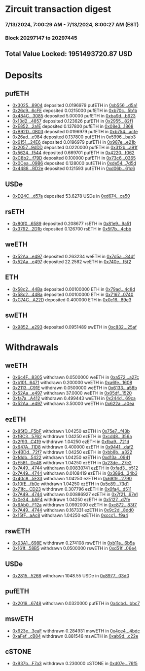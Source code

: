 # Zircuit transaction digest
### 7/13/2024, 7:00:29 AM - 7/13/2024, 8:00:27 AM (EST)
### Block 20297147 to 20297445

## Total Value Locked: 1951493720.87 USD

# Deposits
## pufETH
- [0x3025...8904](https://etherscan.io/address/0x3025a407a7408BCabb3cA2B4D1c9383711728904) deposited 0.0196979 pufETH in [0xb556...d5a1](https://etherscan.io/tx/0x3025a407a7408BCabb3cA2B4D1c9383711728904)
- [0x26c9...6cFE](https://etherscan.io/address/0x26c9Ad40Bf6aA130eF73cA39eEa3d68ae6F56cFE) deposited 0.0215000 pufETH in [0xb70c...5b1b](https://etherscan.io/tx/0x26c9Ad40Bf6aA130eF73cA39eEa3d68ae6F56cFE)
- [0x484C...3085](https://etherscan.io/address/0x484C025Ed40461e2b1A37c81ca2F5b5dCDf53085) deposited 5.00000 pufETH in [0xba9d...b623](https://etherscan.io/tx/0x484C025Ed40461e2b1A37c81ca2F5b5dCDf53085)
- [0x13d2...4857](https://etherscan.io/address/0x13d231Ac9ffB8181D6e85eB80Dd586b0acac4857) deposited 0.123626 pufETH in [0x2955...82f1](https://etherscan.io/tx/0x13d231Ac9ffB8181D6e85eB80Dd586b0acac4857)
- [0xE852...2a1E](https://etherscan.io/address/0xE85252b5Dfa22dAe405bBac6eD7b436713062a1E) deposited 0.137800 pufETH in [0x08e3...1868](https://etherscan.io/tx/0xE85252b5Dfa22dAe405bBac6eD7b436713062a1E)
- [0xB92D...0B03](https://etherscan.io/address/0xB92D4134c7AAcB42746745d61627bdfA369f0B03) deposited 0.0196979 pufETH in [0xb754...acfe](https://etherscan.io/tx/0xB92D4134c7AAcB42746745d61627bdfA369f0B03)
- [0x26ad...e984](https://etherscan.io/address/0x26ad3F6FA0Bc5652caaFD0B7eCE46C2901f4e984) deposited 0.137800 pufETH in [0x5996...bab3](https://etherscan.io/tx/0x26ad3F6FA0Bc5652caaFD0B7eCE46C2901f4e984)
- [0x6151...24E6](https://etherscan.io/address/0x6151cA8b5a33aF657D8af0A34d185c71B62b24E6) deposited 0.0196979 pufETH in [0x987e...e21b](https://etherscan.io/tx/0x6151cA8b5a33aF657D8af0A34d185c71B62b24E6)
- [0x2057...9dDD](https://etherscan.io/address/0x20577F88a35C35677f7729b167b05131D47A9dDD) deposited 0.0220000 pufETH in [0x312b...a91f](https://etherscan.io/tx/0x20577F88a35C35677f7729b167b05131D47A9dDD)
- [0x5624...f544](https://etherscan.io/address/0x5624329C447a56A71B7Ab4030AB6383693D6f544) deposited 0.669701 pufETH in [0x4220...f062](https://etherscan.io/tx/0x5624329C447a56A71B7Ab4030AB6383693D6f544)
- [0xC8b2...f79D](https://etherscan.io/address/0xC8b283430710B85E0d914e06A392fF5A33b2f79D) deposited 0.100000 pufETH in [0x73c6...0365](https://etherscan.io/tx/0xC8b283430710B85E0d914e06A392fF5A33b2f79D)
- [0x0Cea...09B6](https://etherscan.io/address/0x0CeadCae6cecA659bD07daFdA5167C6C852d09B6) deposited 0.128000 pufETH in [0xde54...7d5d](https://etherscan.io/tx/0x0CeadCae6cecA659bD07daFdA5167C6C852d09B6)
- [0x4488...BD2e](https://etherscan.io/address/0x4488d325FC07e6EAc9AC2718e08f94aFaADBBD2e) deposited 0.121593 pufETH in [0xd06b...61c6](https://etherscan.io/tx/0x4488d325FC07e6EAc9AC2718e08f94aFaADBBD2e)
## USDe
- [0xD24C...d57a](https://etherscan.io/address/0xD24Cfe2d0fa81369ca6291c28ac5426e16B6d57a) deposited 53.6278 USDe in [0xd674...ca50](https://etherscan.io/tx/0xD24Cfe2d0fa81369ca6291c28ac5426e16B6d57a)
## rsETH
- [0x80f0...6589](https://etherscan.io/address/0x80f0A9403E6687d9acbe63d8e585eC2D7f9c6589) deposited 0.208677 rsETH in [0x81e9...9a51](https://etherscan.io/tx/0x80f0A9403E6687d9acbe63d8e585eC2D7f9c6589)
- [0x3792...2D1b](https://etherscan.io/address/0x37922DDc5DE913c1a554ba43e25c85670EEA2D1b) deposited 0.126700 rsETH in [0x5f7b...4cbb](https://etherscan.io/tx/0x37922DDc5DE913c1a554ba43e25c85670EEA2D1b)
## weETH
- [0x52Aa...e497](https://etherscan.io/address/0x52Aa899454998Be5b000Ad077a46Bbe360F4e497) deposited 0.263234 weETH in [0x7d5a...34df](https://etherscan.io/tx/0x52Aa899454998Be5b000Ad077a46Bbe360F4e497)
- [0x52Aa...e497](https://etherscan.io/address/0x52Aa899454998Be5b000Ad077a46Bbe360F4e497) deposited 22.2582 weETH in [0x740e...f5f2](https://etherscan.io/tx/0x52Aa899454998Be5b000Ad077a46Bbe360F4e497)
## ETH
- [0x58c2...44Ba](https://etherscan.io/address/0x58c26c1Fc59D85D9BAE0E0Acdd33d38bf28D44Ba) deposited 0.00100000 ETH in [0x79ad...4c8d](https://etherscan.io/tx/0x58c26c1Fc59D85D9BAE0E0Acdd33d38bf28D44Ba)
- [0x58c2...44Ba](https://etherscan.io/address/0x58c26c1Fc59D85D9BAE0E0Acdd33d38bf28D44Ba) deposited 0.00100000 ETH in [0x7167...0740](https://etherscan.io/tx/0x58c26c1Fc59D85D9BAE0E0Acdd33d38bf28D44Ba)
- [0xC74C...A22D](https://etherscan.io/address/0xC74C81e68e6e23f367951fc2b3778E6B126dA22D) deposited 0.400000 ETH in [0x0c16...89e3](https://etherscan.io/tx/0xC74C81e68e6e23f367951fc2b3778E6B126dA22D)
## swETH
- [0x9852...e293](https://etherscan.io/address/0x98527e347F647Afe9e335cA92DBf6291e8A3e293) deposited 0.0951489 swETH in [0xc832...25af](https://etherscan.io/tx/0x98527e347F647Afe9e335cA92DBf6291e8A3e293)
# Withdrawals
## weETH
- [0x6c4F...8305](https://etherscan.io/address/0x6c4FBA302d1d16b76Ce8F7c29012A1E781dd8305) withdrawn 0.0500000 weETH in [0xa572...a27c](https://etherscan.io/tx/0x6c4FBA302d1d16b76Ce8F7c29012A1E781dd8305)
- [0xb10f...6471](https://etherscan.io/address/0xb10f6264cb18baBF203De98DF4Bc3f3eCD616471) withdrawn 0.200000 weETH in [0xa6fe...1608](https://etherscan.io/tx/0xb10f6264cb18baBF203De98DF4Bc3f3eCD616471)
- [0x2113...C91E](https://etherscan.io/address/0x211370310a5AfA44F6648c5A377C6B895464C91E) withdrawn 0.0500000 weETH in [0x6133...a58b](https://etherscan.io/tx/0x211370310a5AfA44F6648c5A377C6B895464C91E)
- [0x52Aa...e497](https://etherscan.io/address/0x52Aa899454998Be5b000Ad077a46Bbe360F4e497) withdrawn 37.0000 weETH in [0x05df...1520](https://etherscan.io/tx/0x52Aa899454998Be5b000Ad077a46Bbe360F4e497)
- [0xfa7a...A412](https://etherscan.io/address/0xfa7a3495C6d4f6C15F0D6e44dc3e87e5eBfBA412) withdrawn 0.499443 weETH in [0x244d...69ca](https://etherscan.io/tx/0xfa7a3495C6d4f6C15F0D6e44dc3e87e5eBfBA412)
- [0x52Aa...e497](https://etherscan.io/address/0x52Aa899454998Be5b000Ad077a46Bbe360F4e497) withdrawn 3.50000 weETH in [0x622a...a0ea](https://etherscan.io/tx/0x52Aa899454998Be5b000Ad077a46Bbe360F4e497)
## ezETH
- [0x85fD...F5bF](https://etherscan.io/address/0x85fDa3B9125aB67a0B8A65293509795012f9F5bF) withdrawn 1.04250 ezETH in [0x75e7...f43b](https://etherscan.io/tx/0x85fDa3B9125aB67a0B8A65293509795012f9F5bF)
- [0xfBC3...5762](https://etherscan.io/address/0xfBC3A38aE0471D68eaBD5bcf980C2f5aEB495762) withdrawn 1.04250 ezETH in [0xcd48...356a](https://etherscan.io/tx/0xfBC3A38aE0471D68eaBD5bcf980C2f5aEB495762)
- [0x2f93...C419](https://etherscan.io/address/0x2f93C73aA80053bb30a6428cBFD389723c39C419) withdrawn 1.04250 ezETH in [0xfba9...721d](https://etherscan.io/tx/0x2f93C73aA80053bb30a6428cBFD389723c39C419)
- [0x647A...11D8](https://etherscan.io/address/0x647A3e3BeD8fC85d7F50b9b0d1926615088511D8) withdrawn 0.400000 ezETH in [0x9441...daf2](https://etherscan.io/tx/0x647A3e3BeD8fC85d7F50b9b0d1926615088511D8)
- [0x4BDd...72f7](https://etherscan.io/address/0x4BDd5Fa5E081353B9b7f1C8ffa218aE0dFD972f7) withdrawn 1.04250 ezETH in [0xbb8b...a322](https://etherscan.io/tx/0x4BDd5Fa5E081353B9b7f1C8ffa218aE0dFD972f7)
- [0xfddb...5422](https://etherscan.io/address/0xfddb25140ae3A67F87f01d54160c4B802cAa5422) withdrawn 1.04250 ezETH in [0xd13a...0941](https://etherscan.io/tx/0xfddb25140ae3A67F87f01d54160c4B802cAa5422)
- [0xE58f...Dc48](https://etherscan.io/address/0xE58f49C9FFd228715bcB980f02219fbdF42BDc48) withdrawn 1.04250 ezETH in [0x23de...27e2](https://etherscan.io/tx/0xE58f49C9FFd228715bcB980f02219fbdF42BDc48)
- [0x7A49...4744](https://etherscan.io/address/0x7A493Be5c2ce014cD049Bf178a1ac0Db1B434744) withdrawn 0.00830741 ezETH in [0xfad3...b512](https://etherscan.io/tx/0x7A493Be5c2ce014cD049Bf178a1ac0Db1B434744)
- [0x7A49...4744](https://etherscan.io/address/0x7A493Be5c2ce014cD049Bf178a1ac0Db1B434744) withdrawn 0.0108419 ezETH in [0x389d...34b3](https://etherscan.io/tx/0x7A493Be5c2ce014cD049Bf178a1ac0Db1B434744)
- [0x40c8...5F33](https://etherscan.io/address/0x40c8239221D4bd144Ed4a7Cb66f6e2955f685F33) withdrawn 1.04250 ezETH in [0x68f9...2790](https://etherscan.io/tx/0x40c8239221D4bd144Ed4a7Cb66f6e2955f685F33)
- [0x10fE...fb0e](https://etherscan.io/address/0x10fE1e421be22A744861408Ca0430183e999fb0e) withdrawn 1.04250 ezETH in [0x5c89...73d1](https://etherscan.io/tx/0x10fE1e421be22A744861408Ca0430183e999fb0e)
- [0x71fc...CD23](https://etherscan.io/address/0x71fc3Dd237a59bac32e6b72a33699A85aE19CD23) withdrawn 0.307796 ezETH in [0x0fa4...d511](https://etherscan.io/tx/0x71fc3Dd237a59bac32e6b72a33699A85aE19CD23)
- [0x7A49...4744](https://etherscan.io/address/0x7A493Be5c2ce014cD049Bf178a1ac0Db1B434744) withdrawn 0.00886927 ezETH in [0x7f21...67e1](https://etherscan.io/tx/0x7A493Be5c2ce014cD049Bf178a1ac0Db1B434744)
- [0x0e34...bAF4](https://etherscan.io/address/0x0e34Adb7af69D0cE878A49771e7A4b9c9828bAF4) withdrawn 1.04250 ezETH in [0x5127...d7fe](https://etherscan.io/tx/0x0e34Adb7af69D0cE878A49771e7A4b9c9828bAF4)
- [0x6Ab0...F12a](https://etherscan.io/address/0x6Ab0Af5BcCb105a3B46996B6636c359f7464F12a) withdrawn 0.0992000 ezETH in [0xc872...83f7](https://etherscan.io/tx/0x6Ab0Af5BcCb105a3B46996B6636c359f7464F12a)
- [0x7A49...4744](https://etherscan.io/address/0x7A493Be5c2ce014cD049Bf178a1ac0Db1B434744) withdrawn 0.167331 ezETH in [0x9c2d...8dd0](https://etherscan.io/tx/0x7A493Be5c2ce014cD049Bf178a1ac0Db1B434744)
- [0x15fF...aAc8](https://etherscan.io/address/0x15fF6d6894b20a56A1300D100453E909CEc0aAc8) withdrawn 1.04250 ezETH in [0xccc1...f9a4](https://etherscan.io/tx/0x15fF6d6894b20a56A1300D100453E909CEc0aAc8)
## rswETH
- [0x03A1...698E](https://etherscan.io/address/0x03A1CBEf725B0C850d804a6e447aa149BEa4698E) withdrawn 0.274108 rswETH in [0xb11a...6b5a](https://etherscan.io/tx/0x03A1CBEf725B0C850d804a6e447aa149BEa4698E)
- [0x161f...58B5](https://etherscan.io/address/0x161f940EC338096981De6B157ea5b3A4390258B5) withdrawn 0.0500000 rswETH in [0xd51f...06e4](https://etherscan.io/tx/0x161f940EC338096981De6B157ea5b3A4390258B5)
## USDe
- [0x2815...5266](https://etherscan.io/address/0x281545148FE2eb44c23Df4B0923700d107d85266) withdrawn 1048.55 USDe in [0x8977...03d0](https://etherscan.io/tx/0x281545148FE2eb44c23Df4B0923700d107d85266)
## pufETH
- [0x2019...6748](https://etherscan.io/address/0x20197D2E8afbC689A2A941BfCA3Df8E2006A6748) withdrawn 0.0320000 pufETH in [0x4cbd...bbc7](https://etherscan.io/tx/0x20197D2E8afbC689A2A941BfCA3Df8E2006A6748)
## mswETH
- [0x623e...3eaF](https://etherscan.io/address/0x623e5e8d81Fa86D6169ff87abf7A9Ec626B33eaF) withdrawn 0.284931 mswETH in [0x4ce4...4bdc](https://etherscan.io/tx/0x623e5e8d81Fa86D6169ff87abf7A9Ec626B33eaF)
- [0xaFef...cB84](https://etherscan.io/address/0xaFef3D15f29a3F948A440D1EcD57eB212B12cB84) withdrawn 0.881546 mswETH in [0xab9d...c22e](https://etherscan.io/tx/0xaFef3D15f29a3F948A440D1EcD57eB212B12cB84)
## cSTONE
- [0x937b...F7a3](https://etherscan.io/address/0x937b742a057EEE2E5fE3cAd18026149a08b9F7a3) withdrawn 0.230000 cSTONE in [0xd07e...76f5](https://etherscan.io/tx/0x937b742a057EEE2E5fE3cAd18026149a08b9F7a3)
